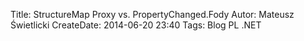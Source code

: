 Title: StructureMap Proxy vs. PropertyChanged.Fody
Autor: Mateusz Świetlicki
CreateDate: 2014-06-20 23:40
Tags:	Blog
		PL
		.NET

